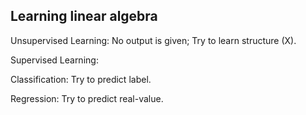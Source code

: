 ## Learning linear algebra

Unsupervised Learning: No output is given; Try to learn structure (X).

Supervised Learning:

  Classification: Try to predict label.
  
  Regression: Try to predict real-value.
